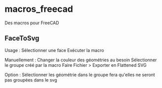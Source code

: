 # macros_freecad
Des macros pour FreeCAD

## FaceToSvg
Usage :
Sélectionner une face
Exécuter la macro

Manuellement : 
Changer la couleur des géométries au besoin
Sélectionner le groupe créé par la macro
Faire Fichier > Exporter en Flattened SVG

Option :
Sélectionner les géométrie dans le groupe fera qu'elles ne seront pas groupées dans le svg
